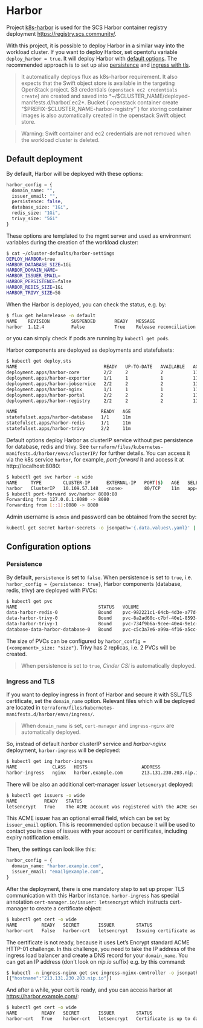 # Harbor

Project [k8s-harbor](https://github.com/SovereignCloudStack/k8s-harbor) is used for the SCS Harbor
container registry deployment https://registry.scs.community/.

With this project, it is possible to deploy Harbor in a similar way into the workload cluster.
If you want to deploy Harbor, set opentofu variable `deploy_harbor = true`. It will deploy
Harbor with [default options](#default-deployment). The recommended approach is to
set up also [persistence](#persistence) and [ingress with tls](#ingress-and-tls).

> It automatically deploys flux as k8s-harbor requirement.
> It also expects that the Swift object store is available in the targeting OpenStack project. S3 credentials
> (`openstack ec2 credentials create`) are created and saved into *~/$CLUSTER_NAME/deployed-manifests.d/harbor/.ec2*.
> Bucket (`openstack container create "$PREFIX-$CLUSTER_NAME-harbor-registry"`) for storing container images
> is also automatically created in the openstack Swift object store.

> Warning: Swift container and ec2 credentials are not removed when the workload cluster is deleted.

## Default deployment

By default, Harbor will be deployed with these options:
```terraform
harbor_config = {
  domain_name: "",
  issuer_email: "",
  persistence: false,
  database_size: "1Gi",
  redis_size: "1Gi",
  trivy_size: "5Gi"
}
```

These options are templated to the mgmt server and used as environment variables
during the creation of the workload cluster:
```bash
$ cat ~/cluster-defaults/harbor-settings
DEPLOY_HARBOR=true
HARBOR_DATABASE_SIZE=1Gi
HARBOR_DOMAIN_NAME=
HARBOR_ISSUER_EMAIL=
HARBOR_PERSISTENCE=false
HARBOR_REDIS_SIZE=1Gi
HARBOR_TRIVY_SIZE=5G
```

When the Harbor is deployed, you can check the status, e.g. by:
```bash
$ flux get helmrelease -n default
NAME    REVISION        SUSPENDED       READY   MESSAGE                          
harbor  1.12.4          False           True    Release reconciliation succeeded
```
or you can simply check if pods are running by `kubectl get pods`.

Harbor components are deployed as deployments and statefulsets:
```bash
$ kubectl get deploy,sts
NAME                                READY   UP-TO-DATE   AVAILABLE   AGE
deployment.apps/harbor-core         2/2     2            2           11m
deployment.apps/harbor-exporter     1/1     1            1           11m
deployment.apps/harbor-jobservice   2/2     2            2           11m
deployment.apps/harbor-nginx        1/1     1            1           11m
deployment.apps/harbor-portal       2/2     2            2           11m
deployment.apps/harbor-registry     2/2     2            2           11m

NAME                               READY   AGE
statefulset.apps/harbor-database   1/1     11m
statefulset.apps/harbor-redis      1/1     11m
statefulset.apps/harbor-trivy      2/2     11m
```

Default options deploy Harbor as clusterIP service without pvc persistence for database, redis and trivy.
See `terraform/files/kubernetes-manifests.d/harbor/envs/clusterIP/` for further details.
You can access it via the k8s service `harbor`, for example, *port-forward* it and access it at http://localhost:8080:
```bash
$ kubectl get svc harbor -o wide
NAME     TYPE        CLUSTER-IP      EXTERNAL-IP   PORT(S)   AGE   SELECTOR
harbor   ClusterIP   10.109.57.148   <none>        80/TCP    11m   app=harbor,component=nginx,release=harbor
$ kubectl port-forward svc/harbor 8080:80
Forwarding from 127.0.0.1:8080 -> 8080
Forwarding from [::1]:8080 -> 8080
```

Admin username is `admin` and password can be obtained from the secret by:
```bash
kubectl get secret harbor-secrets -o jsonpath='{.data.values\.yaml}' | base64 -d | yq .harborAdminPassword
```

## Configuration options

### Persistence

By default, `persistence` is set to `false`.
When persistence is set to `true`, i.e. `harbor_config = {persistence: true}`,
Harbor components (database, redis, trivy) are deployed with PVCs:
```bash
$ kubectl get pvc
NAME                              STATUS   VOLUME                                     CAPACITY   ACCESS MODES   STORAGECLASS     AGE
data-harbor-redis-0               Bound    pvc-982221c1-64cb-4d3e-a77d-1db5b4429a69   1Gi        RWO            cinder-default   6m12s
data-harbor-trivy-0               Bound    pvc-8a2ad60c-c7bf-40e1-8593-0d00b3d40b4f   5Gi        RWO            cinder-default   6m12s
data-harbor-trivy-1               Bound    pvc-734f9b6a-9cee-40e4-9e1c-b959d9f7b7cf   5Gi        RWO            cinder-default   5m11s
database-data-harbor-database-0   Bound    pvc-c5c3a7e6-a99a-4f16-a5cc-792e9b3665d8   1Gi        RWO            cinder-default   6m12s
```
The size of PVCs can be configured by `harbor_config = {<component>_size: "size"}`.
Trivy has 2 replicas, i.e. 2 PVCs will be created.

> When persistence is set to `true`, *Cinder CSI* is automatically deployed.

### Ingress and TLS

If you want to deploy ingress in front of Harbor and secure it with SSL/TLS certificate, set the `domain_name` option.
Relevant files which will be deployed are located in `terraform/files/kubernetes-manifests.d/harbor/envs/ingress/`.

> When `domain_name` is set, `cert-manager` and `ingress-nginx` are automatically deployed.

So, instead of default *harbor* clusterIP service and *harbor-nginx* deployment, `harbor-ingress` will be deployed:
```bash
$ kubectl get ing harbor-ingress
NAME             CLASS   HOSTS                    ADDRESS                  PORTS     AGE
harbor-ingress   nginx   harbor.example.com       213.131.230.203.nip.io   80, 443   13m
```
There will be also an additional cert-manager *issuer* `letsencrypt` deployed:
```bash
$ kubectl get issuers -o wide
NAME          READY   STATUS                                                 AGE
letsencrypt   True    The ACME account was registered with the ACME server   13m
```
This ACME issuer has an optional email field, which can be set by `issuer_email` option.
This is recommended option because it will be used to contact you in case of issues with your account or certificates,
including expiry notification emails.

Then, the settings can look like this:
```terraform
harbor_config = {
  domain_name: "harbor.example.com",
  issuer_email: "email@example.com",
}
```

After the deployment, there is one mandatory step to set up proper TLS communication with this Harbor instance.
`harbor-ingress` has special annotation `cert-manager.io/issuer: letsencrypt` which instructs cert-manager
to create a certificate object:
```bash
$ kubectl get cert -o wide
NAME         READY   SECRET       ISSUER        STATUS                                         AGE
harbor-crt   False   harbor-crt   letsencrypt   Issuing certificate as Secret does not exist   13m
```
The certificate is not ready, because it uses Let’s Encrypt standard ACME HTTP-01 challenge.
In this challenge, you need to take the IP address of the ingress load balancer and create a DNS record
for your `domain_name`. You can get an IP address (don't look on *nip.io* suffix) e.g. by this command:
```bash
$ kubectl -n ingress-nginx get svc ingress-nginx-controller -o jsonpath='{.status.loadBalancer.ingress}'
[{"hostname":"213.131.230.203.nip.io"}]
```
And after a while, your cert is ready, and you can access harbor at https://harbor.example.com/:
```bash
$ kubectl get cert -o wide
NAME         READY   SECRET       ISSUER        STATUS                                          AGE
harbor-crt   True    harbor-crt   letsencrypt   Certificate is up to date and has not expired   18m
```

